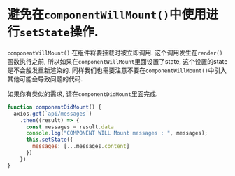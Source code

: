 # 避免在`componentWillMount()`中使用进行`setState`操作.

`componentWillMount()` 在组件将要挂载时被立即调用. 这个调用发生在`render()`函数执行之前, 所以如果在`componentWillMount`里面设置了state, 这个设置的state是不会触发重新渲染的.
同样我们也需要注意不要在`componentWillMount()`中引入其他可能会导致问题的代码.

如果你有类似的需求, 请在`componentDidMount`里面完成.
```javascript
function componentDidMount() {
  axios.get(`api/messages`)
    .then((result) => {
      const messages = result.data
      console.log("COMPONENT WILL Mount messages : ", messages);
      this.setState({
        messages: [...messages.content]
      })
    })
}
```
